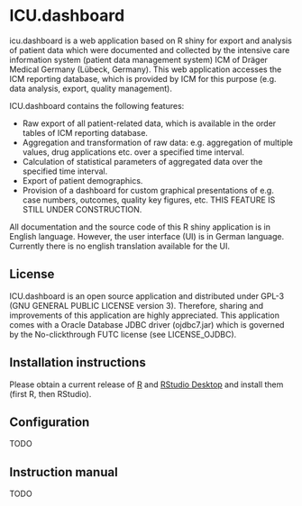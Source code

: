 # ICU.dashboard
icu.dashboard is a web application based on R shiny for export and analysis of patient data which were documented and collected by the intensive care information system (patient data management system) ICM of Dräger Medical Germany (Lübeck, Germany). This web application accesses the ICM reporting database, which is provided by ICM for this purpose (e.g. data analysis, export, quality management).

ICU.dashboard contains the following features:
- Raw export of all patient-related data, which is available in the order tables of ICM reporting database.
- Aggregation and transformation of raw data: e.g. aggregation of multiple values, drug applications etc. over a specified time interval.
- Calculation of statistical parameters of aggregated data over the specified time interval.
- Export of patient demographics.
- Provision of a dashboard for custom graphical presentations of e.g. case numbers, outcomes, quality key figures, etc. THIS FEATURE IS STILL UNDER CONSTRUCTION.

All documentation and the source code of this R shiny application is in English language. However, the user interface (UI) is in German language. Currently there is no english translation available for the UI.

## License
ICU.dashboard is an open source application and distributed under GPL-3 (GNU GENERAL PUBLIC LICENSE version 3). Therefore, sharing and improvements of this application are highly appreciated.
This application comes with a Oracle Database JDBC driver (ojdbc7.jar) which is governed by the No-clickthrough FUTC license (see LICENSE_OJDBC).

## Installation instructions
Please obtain a current release of [R](https://cran.r-project.org/) and [RStudio Desktop](https://www.rstudio.com/products/rstudio/download/) and install them (first R, then RStudio).

## Configuration
TODO

## Instruction manual
TODO
